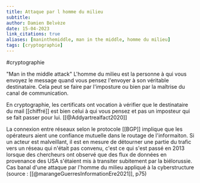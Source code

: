 ```yaml
---
title: Attaque par l homme du milieu
subtitle:
author: Damien Belvèze
date: 15-04-2023
link_citations: true
aliases: [maninthemiddle, man in the middle, homme du milieu]
tags: [cryptographie]
---
```


#cryptographie 

"Man in the middle attack"
L'homme du milieu est la personne à qui vous envoyez le message quand vous pensez l'envoyer à son véritable destinataire. Cela peut se faire par l'imposture ou bien par la maîtrise du canal de communication. 

En cryptographie, les certificats ont vocation à vérifier que le destinataire du mail [[chiffré]] est bien celui à qui vous pensez et pas un imposteur qui se fait passer pour lui. [[@Addyartrealfact2020]]

La connexion entre réseaux selon le protocole [[BGP]] implique que les opérateurs aient une confiance mutuelle dans le routage de l'informaiton. 
Si un acteur est malveillant, il est en mesure de détourner une partie du trafic vers un réseau qui n'était pas convenu, c'est ce qui s'est passé en 2013 lorsque des chercheurs ont observé que des flux de données en provenance des USA s'étaient mis à transiter subitement par la biélorussie. Cas banal d'une attaque par l'homme du milieu appliqué à la cyberstructure (source : [[@marangeGuerresInformationEre2021]], p75)

